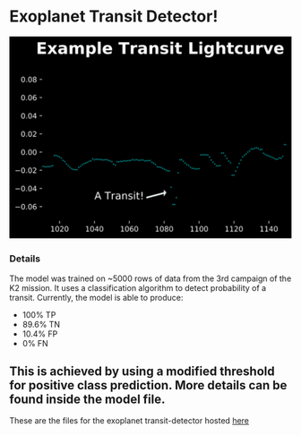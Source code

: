 # Exoplanet Transit Detector!

![lc](assets/ex-transit.svg)

### Details

The model was trained on ~5000 rows of data from the 3rd campaign of the K2 mission. It uses a
classification algorithm to detect probability of a transit. Currently, the model is able to produce:

* 100% TP
* 89.6% TN
* 10.4% FP
* 0% FN

This is achieved by using a modified threshold for positive class prediction. More details can be found inside the model file.
---------------------
These are the files for the exoplanet transit-detector hosted [here](https://transit-detection.herokuapp.com)
